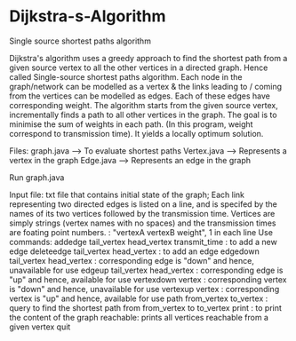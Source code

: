 # Dijkstra-s-Algorithm
Single source shortest paths algorithm

Dijkstra's algorithm uses a greedy approach to find the shortest path from a given source vertex to all the other vertices in a directed graph. 
Hence called Single-source shortest paths algorithm.
Each node in the graph/network can be modelled as a vertex & the links leading to / coming from the vertices can be modelled as edges.
Each of these edges have corresponding weight. 
The algorithm starts from the given source vertex, incrementally finds a path to all other vertices in the graph. The goal is to minimise 
the sum of weights in each path. (In this program, weight correspond to transmission time). It yields a locally optimum solution. 

Files:
	graph.java --> To evaluate shortest paths
	Vertex.java --> Represents a vertex in the graph
	Edge.java --> Represents an edge in the graph

Run graph.java

Input file: txt file that contains initial state of the graph; Each link representing two directed edges is listed on a line, and is specifed by the names of its
two vertices followed by the transmission time. Vertices are simply strings (vertex names with no spaces) and the transmission times are foating point numbers. 
: "vertexA vertexB weight", 1 in each line 
Use commands:
  addedge tail_vertex head_vertex transmit_time : to add a new edge
  deleteedge tail_vertex head_vertex : to add an edge 
  edgedown tail_vertex head_vertex : corresponding edge is "down" and hence, unavailable for use
  edgeup tail_vertex head_vertex : corresponding edge is "up" and hence, available for use
  vertexdown vertex : corresponding vertex is "down" and hence, unavailable for use
  vertexup vertex : corresponding vertex is "up" and hence, available for use
  path from_vertex to_vertex : query to find the shortest path from from_vertex to to_vertex
  print : to print the content of the graph 
  reachable: prints all vertices reachable from a given vertex
  quit
  
